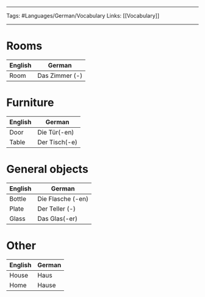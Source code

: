 ___
Tags: #Languages/German/Vocabulary 
Links: [[Vocabulary]]
___
# Rooms
English | German
------------ | ------------
Room | Das Zimmer (-)

# Furniture
English | German
------------ | ------------
Door | Die Tür(-en)
Table | Der Tisch(-e)

# General objects
English | German
------------ | ------------
Bottle | Die Flasche (-en)
Plate | Der Teller (-)
Glass | Das Glas(-er)

# Other
English | German
------------ | ------------
House | Haus
Home | Hause
